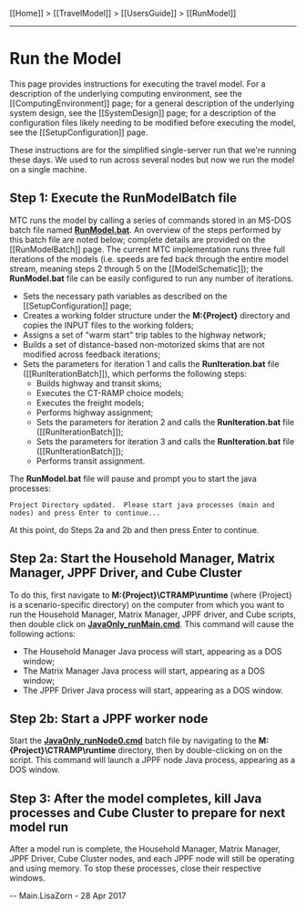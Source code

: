 [[Home]] > [[TravelModel]] > [[UsersGuide]] > [[RunModel]]

---

# Run the Model

This page provides instructions for executing the travel model. For a description of the underlying computing environment, see the [[ComputingEnvironment]] page; for a general description of the underlying system design, see the [[SystemDesign]] page; for a description of the configuration files likely needing to be modified before executing the model, see the [[SetupConfiguration]] page.

These instructions are for the simplified single-server run that we're running these days.  We used to run across several nodes but now we run the model on a single machine.

## Step 1: Execute the RunModelBatch file

MTC runs the model by calling a series of commands stored in an MS-DOS batch file named [**RunModel.bat**](https://github.com/MetropolitanTransportationCommission/travel-model-one/blob/master/model-files/RunModel.bat). An overview of the steps performed by this batch file are noted below; complete details are provided on the [[RunModelBatch]] page. The current MTC implementation runs three full iterations of the models (i.e. speeds are fed back through the entire model stream, meaning steps 2 through 5 on the [[ModelSchematic]]); the **RunModel.bat** file can be easily configured to run any number of iterations.

* Sets the necessary path variables as described on the [[SetupConfiguration]] page;
* Creates a working folder structure under the **M:\{Project}** directory and copies the INPUT files to the working folders;
* Assigns a set of "warm start" trip tables to the highway network;
* Builds a set of distance-based non-motorized skims that are not modified across feedback iterations;
* Sets the parameters for iteration 1 and calls the **RunIteration.bat** file ([[RunIterationBatch]]), which performs the following steps:
   * Builds highway and transit skims;
   * Executes the CT-RAMP choice models;
   * Executes the freight models;
   * Performs highway assignment;
   * Sets the parameters for iteration 2 and calls the **RunIteration.bat** file ([[RunIterationBatch]]);
   * Sets the parameters for iteration 3 and calls the **RunIteration.bat** file ([[RunIterationBatch]]);
   * Performs transit assignment.

The **RunModel.bat** file will pause and prompt you to start the java processes:

`Project Directory updated.  Please start java processes (main and nodes) and press Enter to continue...`


At this point, do Steps 2a and 2b and then press Enter to continue.

## Step 2a: Start the Household Manager, Matrix Manager, JPPF Driver, and Cube Cluster

To do this, first navigate to **M:\{Project}\CTRAMP\runtime** (where {Project} is a scenario-specific directory) on the computer from which you want to run the Household Manager, Matrix Manager, JPPF driver, and Cube scripts, then double click on [**JavaOnly_runMain.cmd**]([https://github.com/MetropolitanTransportationCommission/travel-model-one/blob/master/model-files/runtime/JavaOnly_runMain.cmd). This command will cause the following actions:
* The Household Manager Java process will start, appearing as a DOS window;
* The Matrix Manager Java process will start, appearing as a DOS window;
* The JPPF Driver Java process will start, appearing as a DOS window.

## Step 2b: Start a JPPF worker node

Start the [**JavaOnly_runNode0.cmd**](https://github.com/MetropolitanTransportationCommission/travel-model-one/blob/master/model-files/runtime/JavaOnly_runNode0.cmd) batch file by navigating to the **M:\{Project}\CTRAMP\runtime** directory, then by double-clicking on on the script. This command will launch a JPPF node Java process, appearing as a DOS window.

## Step 3: After the model completes, kill Java processes and Cube Cluster to prepare for next model run

After a model run is complete, the Household Manager, Matrix Manager, JPPF Driver, Cube Cluster nodes, and each JPPF node will still be operating and using memory. To stop these processes, close their respective windows.
 

-- Main.LisaZorn - 28 Apr 2017
